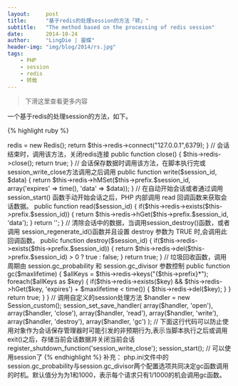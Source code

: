 ```yaml
---
layout:     post
title:      "基于redis的处理session的方法「转」"
subtitle:   "The method based on the processing of redis session"
date:       2014-10-24
author:     "LingDie | 靈蝶"
header-img: "img/blog/2014/rs.jpg"
tags:
    - PHP
    - session
    - redis
    - 转载
---
```


> 下滑这里查看更多内容

一个基于redis的处理session的方法，如下。

{% highlight ruby %}

  <?php
  class Session_custom {
      private $redis; // redis实例
      private $prefix = 'sess_'; // session_id前缀
      
      // 会话开始时，会执行该方法，连接redis服务器
      public function open($path, $name) {
          $this->redis = new Redis();
          return $this->redis->connect("127.0.0.1",6379);
     }
     
     // 会话结束时，调用该方法，关闭redis连接
     public function close() {
         $this->redis->close();
         return true;
     }
     
     // 会话保存数据时调用该方法，在脚本执行完或session_write_close方法调用之后调用
     public function write($session_id, $data) {
         return $this->redis->hMSet($this->prefix.$session_id, array('expires' => time(), 'data' => $data));
     }
     
     // 在自动开始会话或者通过调用 session_start() 函数手动开始会话之后，PHP 内部调用 read 回调函数来获取会话数据。
     public function read($session_id) {
         if($this->redis->exists($this->prefix.$session_id)) {
             return $this->redis->hGet($this->prefix.$session_id, 'data');
         }
         return '';
     }
     
     // 清除会话中的数据，当调用session_destroy()函数，或者调用 session_regenerate_id()函数并且设置 destroy 参数为 TRUE 时,会调用此回调函数。
     public function destroy($session_id) {
         if($this->redis->exists($this->prefix.$session_id)) {
             return $this->redis->del($this->prefix.$session_id) > 0 ? true : false;
         }
         return true;
     }
     
     // 垃圾回收函数，调用周期由 session.gc_probability 和 session.gc_divisor 参数控制
     public function gc($maxlifetime) {
         $allKeys = $this->redis->keys("{$this->prefix}*");
         foreach($allKeys as $key) {
             if($this->redis->exists($key) && $this->redis->hGet($key, 'expires') + $maxlifetime < time()) {
                 $this->redis->del($key);
             }
         }
         return true;
     }
 }
 
 // 调用自定义的session处理方法
 $handler = new Session_custom();
 session_set_save_handler(
     array($handler, 'open'),
     array($handler, 'close'),
     array($handler, 'read'),
     array($handler, 'write'),
     array($handler, 'destroy'),
     array($handler, 'gc')
 );
 
 // 下面这行代码可以防止使用对象作为会话保存管理器时可能引发的非预期行为,表示当脚本执行之后或调用exit()之后，存储当前会话数据并关闭当前会话
 register_shutdown_function('session_write_close');
 
 session_start();
 
 // 可以使用session了

{% endhighlight %}

补充：

php.ini文件中的session.gc_probability与session.gc_divisor两个配置选项共同决定gc函数调用的时机。默认值分为为1和1000，表示每个请求只有1/1000的机会调用gc函数。